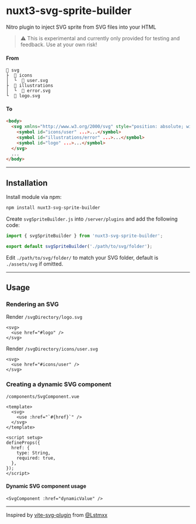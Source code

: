 # nuxt3-svg-sprite-builder

Nitro plugin to inject SVG sprite from SVG files into your HTML

> ⚠️ This is experimental and currently only provided for testing and feedback. Use at your own risk!

#### From

```
📁 svg
├  📁 icons
│  └  📄 user.svg
├  📁 illustrations
│  └  📄 error.svg
└  📄 logo.svg
```

#### To
```html
<body>
  <svg xmlns="http://www.w3.org/2000/svg" style="position: absolute; width: 0; height: 0;" aria-hidden="true">
    <symbol id="icons/user" ...>...</symbol>
    <symbol id="illustrations/error" ...>...</symbol>
    <symbol id="logo" ...>...</symbol>
  </svg>
  ...
</body>
```

---

## Installation

Install module via npm:
```bash
npm install nuxt3-svg-sprite-builder
```

Create `svgSpriteBuilder.js` into `/server/plugins` and add the following code:

```js
import { svgSpriteBuilder } from 'nuxt3-svg-sprite-builder';

export default svgSpriteBuilder('./path/to/svg/folder');
```

Edit `./path/to/svg/folder/` to match your SVG folder, default is `./assets/svg` if omitted.

---

## Usage

### Rendering an SVG

Render `/svgDirectory/logo.svg`
```vue
<svg>
  <use href="#logo" />
</svg>
```
Render `/svgDirectory/icons/user.svg`
```vue
<svg>
  <use href="#icons/user" />
</svg>
```

### Creating a dynamic SVG component

`/components/SvgComponent.vue`
```vue
<template>
  <svg>
    <use :href="`#{href}`" />
  </svg>
</template>

<script setup>
defineProps({
  href: {
    type: String,
    required: true,
  },
});
</script>
```
#### Dynamic SVG component usage
```vue
<SvgComponent :href="dynamicValue" />
```

---

Inspired by [vite-svg-plugin](https://github.com/Lstmxx/vite-svg-plugin) from [@Lstmxx](https://github.com/Lstmxx)
